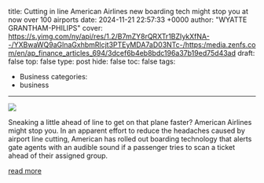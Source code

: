 title: Cutting in line American Airlines new boarding tech might stop you at now over 100 airports
date: 2024-11-21 22:57:33 +0000
author: "WYATTE GRANTHAM-PHILIPS"
cover: https://s.yimg.com/ny/api/res/1.2/B7mZY8rQRXTr1BZIykXfNA--/YXBwaWQ9aGlnaGxhbmRlcjt3PTEyMDA7aD03NTc-/https:/media.zenfs.com/en/ap_finance_articles_694/3dcef6b4eb8bdc196a37b19ed75d43ad
draft: false
top: false
type: post
hide: false
toc: false
tags:
  - Business
categories:
  - business
---

![](https://s.yimg.com/ny/api/res/1.2/B7mZY8rQRXTr1BZIykXfNA--/YXBwaWQ9aGlnaGxhbmRlcjt3PTEyMDA7aD03NTc-/https:/media.zenfs.com/en/ap_finance_articles_694/3dcef6b4eb8bdc196a37b19ed75d43ad)

Sneaking a little ahead of line to get on that plane faster? American Airlines might stop you. In an apparent effort to reduce the headaches caused by airport line cutting, American has rolled out boarding technology that alerts gate agents with an audible sound if a passenger tries to scan a ticket ahead of their assigned group.

[read more](https://finance.yahoo.com/news/cutting-line-american-airlines-boarding-225733444.html)
